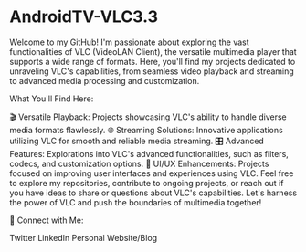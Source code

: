 # AndroidTV-VLC3.3

Welcome to my GitHub! I'm passionate about exploring the vast functionalities of VLC (VideoLAN Client), the versatile multimedia player that supports a wide range of formats. Here, you'll find my projects dedicated to unraveling VLC's capabilities, from seamless video playback and streaming to advanced media processing and customization.

What You'll Find Here:

🎬 Versatile Playback: Projects showcasing VLC's ability to handle diverse media formats flawlessly.
🌐 Streaming Solutions: Innovative applications utilizing VLC for smooth and reliable media streaming.
🎛 Advanced Features: Explorations into VLC's advanced functionalities, such as filters, codecs, and customization options.
🎨 UI/UX Enhancements: Projects focused on improving user interfaces and experiences using VLC.
Feel free to explore my repositories, contribute to ongoing projects, or reach out if you have ideas to share or questions about VLC's capabilities. Let's harness the power of VLC and push the boundaries of multimedia together!

🔗 Connect with Me:

Twitter
LinkedIn
Personal Website/Blog
